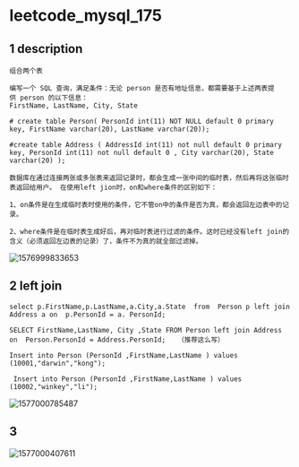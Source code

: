 # leetcode_mysql_175

## 1 description

```
组合两个表

编写一个 SQL 查询，满足条件：无论 person 是否有地址信息，都需要基于上述两表提供 person 的以下信息：
FirstName, LastName, City, State

# create table Person( PersonId int(11) NOT NULL default 0 primary key, FirstName varchar(20), LastName varchar(20));

#create table Address ( AddressId int(11) not null default 0 primary key, PersonId int(11) not null default 0 , City varchar(20), State varchar(20) );

```

```
数据库在通过连接两张或多张表来返回记录时，都会生成一张中间的临时表，然后再将这张临时表返回给用户。 在使用left jion时，on和where条件的区别如下：

1、on条件是在生成临时表时使用的条件，它不管on中的条件是否为真，都会返回左边表中的记录。

2、where条件是在临时表生成好后，再对临时表进行过滤的条件。这时已经没有left join的含义（必须返回左边表的记录）了，条件不为真的就全部过滤掉。
```

![1576999833653](C:\Users\hkong\AppData\Roaming\Typora\typora-user-images\1576999833653.png)

## 2 left join 

```
select p.FirstName,p.LastName,a.City,a.State  from  Person p left join Address a on  p.PersonId = a. PersonId;

SELECT FirstName,LastName, City ,State FROM Person left join Address  on  Person.PersonId = Address.PersonId;   （推荐这么写）

```

```
Insert into Person (PersonId ,FirstName,LastName ) values (10001,"darwin","kong");

 Insert into Person (PersonId ,FirstName,LastName ) values (10002,"winkey","li");

```



![1577000785487](C:\Users\hkong\AppData\Roaming\Typora\typora-user-images\1577000785487.png)

## 3

![1577000407611](C:\Users\hkong\AppData\Roaming\Typora\typora-user-images\1577000407611.png)